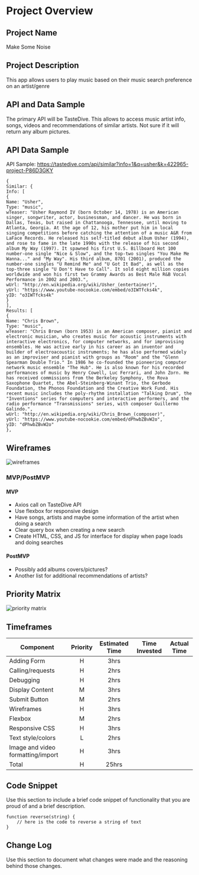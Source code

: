 
# Project Overview

## Project Name

Make Some Noise

## Project Description

This app allows users to play music based on their music search preference on an artist/genre

## API and Data Sample

The primary API will be TasteDive. This allows to access music artist info, songs, videos and recommendations of similar artists. Not sure if it will return any album pictures.

## API Data Sample 

API Sample: https://tastedive.com/api/similar?info=1&q=usher&k=422965-project-P86D3GKY

```
{
Similar: {
Info: [
{
Name: "Usher",
Type: "music",
wTeaser: "Usher Raymond IV (born October 14, 1978) is an American singer, songwriter, actor, businessman, and dancer. He was born in Dallas, Texas, but raised in Chattanooga, Tennessee, until moving to Atlanta, Georgia. At the age of 12, his mother put him in local singing competitions before catching the attention of a music A&R from LaFace Records. He released his self-titled debut album Usher (1994), and rose to fame in the late 1990s with the release of his second album My Way (1997). It spawned his first U.S. Billboard Hot 100 number-one single "Nice & Slow", and the top-two singles "You Make Me Wanna..." and "My Way". His third album, 8701 (2001), produced the number-one singles "U Remind Me" and "U Got It Bad", as well as the top-three single "U Don't Have to Call". It sold eight million copies worldwide and won his first two Grammy Awards as Best Male R&B Vocal Performance in 2002 and 2003.",
wUrl: "http://en.wikipedia.org/wiki/Usher_(entertainer)",
yUrl: "https://www.youtube-nocookie.com/embed/o3IWTfcks4k",
yID: "o3IWTfcks4k"
}
],
Results: [
{
Name: "Chris Brown",
Type: "music",
wTeaser: "Chris Brown (born 1953) is an American composer, pianist and electronic musician, who creates music for acoustic instruments with interactive electronics, for computer networks, and for improvising ensembles. He was active early in his career as an inventor and builder of electroacoustic instruments; he has also performed widely as an improviser and pianist with groups as "Room" and the "Glenn Spearman Double Trio." In 1986 he co-founded the pioneering computer network music ensemble "The Hub". He is also known for his recorded performances of music by Henry Cowell, Luc Ferrari, and John Zorn. He has received commissions from the Berkeley Symphony, the Rova Saxophone Quartet, the Abel-Steinberg-Winant Trio, the Gerbode Foundation, the Phonos Foundation and the Creative Work Fund. His recent music includes the poly-rhythm installation "Talking Drum", the "Inventions" series for computers and interactive performers, and the radio performance "Transmissions" series, with composer Guillermo Galindo.",
wUrl: "http://en.wikipedia.org/wiki/Chris_Brown_(composer)",
yUrl: "https://www.youtube-nocookie.com/embed/dPhwbZBvW2o",
yID: "dPhwbZBvW2o"
},
```

## Wireframes
![wireframes](https://user-images.githubusercontent.com/88290507/131418815-fba925ae-f83d-4171-be86-5b2fe5e7195f.jpg)


### MVP/PostMVP

#### MVP 

-	Axios call on TasteDive API
-	Use flexbox for responsive design
-	Have songs, artists and maybe some information of the artist when doing a search
-	Clear query box when creating a new search
-	Create HTML, CSS, and JS for interface for display when page loads and doing searches


#### PostMVP  

- Possibly add albums covers/pictures? 
- Another list for additional recommendations of artists?


## Priority Matrix
![priority matrix](https://user-images.githubusercontent.com/88290507/131415543-771510f0-4756-4f74-b08c-a572ae1ecff8.jpg)


## Timeframes

| Component | Priority | Estimated Time | Time Invested | Actual Time |
| --- | :---: |  :---: | :---: | :---: |
| Adding Form | H | 3hrs|  
| Calling/requests | H | 2hrs|  
| Debugging | H | 2hrs | 
| Display Content | M | 3hrs |
| Submit Button | M | 2hrs |
| Wireframes | H | 3hrs |
| Flexbox | M | 2hrs |
| Responsive CSS | H | 3hrs | 
| Text style/colors | L | 2hrs |
| Image and video formatting/import | H | 3hrs |
| Total | H | 25hrs| 

## Code Snippet

Use this section to include a brief code snippet of functionality that you are proud of and a brief description.  

```
function reverse(string) {
	// here is the code to reverse a string of text
}
```

## Change Log
 Use this section to document what changes were made and the reasoning behind those changes.  
